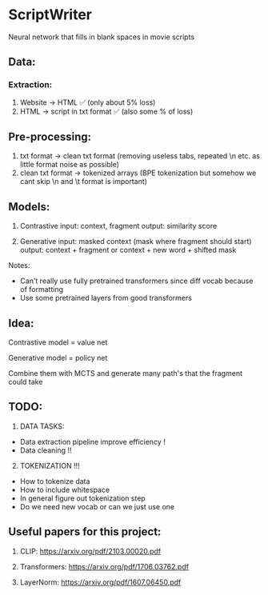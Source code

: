 # ScriptWriter

Neural network that fills in blank spaces in movie scripts

## Data:

### Extraction:

1. Website -> HTML ✅ (only about 5% loss)
2. HTML -> script in txt format ✅ (also some % of loss)

## Pre-processing:

1. txt format -> clean txt format (removing useless tabs, repeated \n etc. as little format noise as possible)
2. clean txt format -> tokenized arrays (BPE tokenization but somehow we cant skip \n and \t format is important)

## Models:

1. Contrastive
   input: context, fragment
   output: similarity score

2. Generative
   input: masked context (mask where fragment should start)
   output: context + fragment or context + new word + shifted mask

Notes:

-   Can't really use fully pretrained transformers since diff vocab because of formatting
-   Use some pretrained layers from good transformers

## Idea:

Contrastive model = value net

Generative model = policy net

Combine them with MCTS and generate many path's that the fragment could take

## TODO:

1. DATA TASKS:

-   Data extraction pipeline improve efficiency !
-   Data cleaning !!

2. TOKENIZATION !!!

-   How to tokenize data
-   How to include whitespace
-   In general figure out tokenization step
-   Do we need new vocab or can we just use one

## Useful papers for this project:

1. CLIP: https://arxiv.org/pdf/2103.00020.pdf

2. Transformers: https://arxiv.org/pdf/1706.03762.pdf

3. LayerNorm: https://arxiv.org/pdf/1607.06450.pdf

